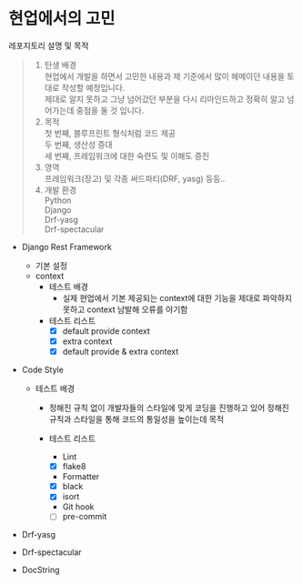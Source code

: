 현업에서의 고민
=============
레포지토리 설명 및 목적
> 1. 탄생 배경  
 현업에서 개발을 하면서 고민한 내용과 제 기준에서 많이 헤메이던 내용을 토대로 작성할 예정입니다.  
 제대로 알지 못하고 그냥 넘어갔던 부분을 다시 리마인드하고 정확히 알고 넘어가는데 중점을 둘 것 입니다.  
> 2. 목적  
 첫 번째, 블루프린트 형식처럼 코드 제공  
 두 번째, 생산성 증대  
 세 번째, 프레임워크에 대한 숙련도 및 이해도 증진  
> 3. 영역  
 프레임워크(장고) 및 각종 써드파티(DRF, yasg) 등등..  
> 4. 개발 환경  
 Python  
 Django   
 Drf-yasg  
 Drf-spectacular   

- Django Rest Framework
    - 기본 설정
    - context
      - 테스트 배경
        - 실제 현업에서 기본 제공되는 context에 대한 기능을 제대로 파악하지 못하고 context 남발해 오류를 야기함
      - 테스트 리스트
        - [X] default provide context
        - [X] extra context
        - [X] default provide & extra context

- Code Style
  - 테스트 배경
    - 정해진 규칙 없이 개발자들의 스타일에 맞게 코딩을 진행하고 있어 정해진 규칙과 스타일을 통해 코드의 통일성을 높이는데 목적
    - 테스트 리스트
      
      - Lint
       - [X] flake8
      
      - Formatter
       - [X] black
       - [X] isort
      
      - Git hook
       - [ ] pre-commit

- Drf-yasg

- Drf-spectacular

- DocString